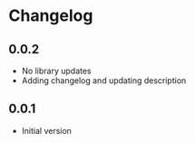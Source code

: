 # Changelog

## 0.0.2

- No library updates
- Adding changelog and updating description

## 0.0.1

- Initial version
